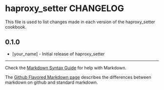 haproxy_setter CHANGELOG
========================

This file is used to list changes made in each version of the haproxy_setter cookbook.

0.1.0
-----
- [your_name] - Initial release of haproxy_setter

- - -
Check the [Markdown Syntax Guide](http://daringfireball.net/projects/markdown/syntax) for help with Markdown.

The [Github Flavored Markdown page](http://github.github.com/github-flavored-markdown/) describes the differences between markdown on github and standard markdown.
